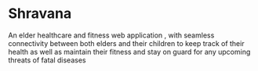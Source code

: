 # Shravana
An elder healthcare and fitness web application , with seamless connectivity between both elders and their children to keep track of their health as well as maintain their fitness and stay on guard for any upcoming threats of fatal diseases
